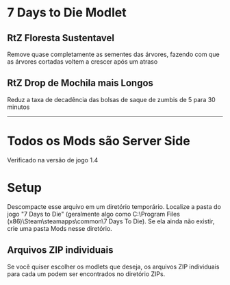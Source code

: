 # 7 Days to Die Modlet

## RtZ Floresta Sustentavel
Remove quase completamente as sementes das árvores, fazendo com que as árvores cortadas voltem a crescer após um atraso

## RtZ Drop de Mochila mais Longos
Reduz a taxa de decadência das bolsas de saque de zumbis de 5 para 30 minutos



---


# Todos os Mods são Server Side



Verificado na versão de jogo 1.4

# Setup

Descompacte esse arquivo em um diretório temporário.
Localize a pasta do jogo "7 Days to Die" (geralmente algo como C:\Program Files (x86)\Steam\steamapps\common\7 Days To Die).
Se ela ainda não existir, crie uma pasta Mods nesse diretório.

## Arquivos ZIP individuais
Se você quiser escolher os modlets que deseja, os arquivos ZIP individuais para cada um podem ser encontrados no diretório ZIPs.